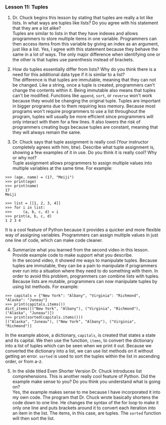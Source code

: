 ### Lesson 11: Tuples

1. Dr. Chuck begins this lesson by stating that tuples are really a lot like lists. In what ways are tuples like lists? Do you agree with his statement that they are a lot alike?\
Tuples are similar to lists in that they have indexes and allows programmers to store multiple items in one variable. Programmers can then access items from this variable by giving an index as an argument, just like a list. Yes, I agree with this statement because they behave the same in a lot of ways. The only major difference when identifying one or the other is that tuples use parenthesis instead of brackets.

2. How do tuples essentially differ from lists? Why do you think there is a need for this additional data type if it is similar to a list?\
The difference is that tuples are immutable, meaning that they can not be changed. Like a string, once a tuple is created, programmers can't change the contents within it. Being immutable also means that tuples can't be modified. Functions like `append`, `sort`, or `reverse` won't work because they would be changing the original tuple. Tuples are important in bigger programs due to them requiring less memory. Because most programs won't require programmers to use a list throughout the program, tuples will usually be more efficient since programmers will only interact with them for a few lines. It also lowers the risk of programmers creating bugs because tuples are constant, meaning that they will always remain the same.

3. Dr. Chuck says that tuple assignment is really cool (Your instructor completely agrees with him, btw). Describe what tuple assignment is, showing a few examples of it in use. Do you think it is really cool? Why or why not?\
Tuple assignment allows programmers to assign multiple values into multiple variables at the same time. For example:

```
>>> (age, name) = (17, "Meiji")
>>> print(age)
>>> print(name)
17
Meiji

>>> list = [[1, 2, 3, 4]]
>>> for i in list:
>>>     (a, b, c, d) = i
>>> print(a, b, c, d)
1 2 3 4
```
It is a cool feature of Python because it provides a quicker and more flexible way of assigning variables. Programmers can assign multiple values in just one line of code, which can make code cleaner.

4. Summarize what you learned from the second video in this lesson. Provide example code to make support what you describe.\
In the second video, it showed me ways to manipulate tuples. Because tuples are immutable, they can be a pain to manipulate if programmers ever run into a situation where they need to do something with them. In order to avoid this problem, programmers can combine lists with tuples. Because lists are mutable, programmers can now manipulate tuples by using list methods. For example:

```
>>> capitals = {"New York": "Albany", "Virginia": "Richmond", "Alaska": "Juneau"}
>>> print(capitals.items())
dict_items([("New York", "Albany"), ("Virginia", "Richmond"), ("Alaska", "Juneau")])
>>> print(sorted(capitals.items()))
[("Alaska", "Juneau"), ("New York", "Albany"), ("Virginia", "Richmond")]
```
In the example above, a dictionary, `capitals`, is created that states a state and its capital. We then use the function, `items`, to convert the dictionary into a list of tuples which can be seen when we print it out. Because we converted the dictionary into a list, we can use list methods on it without getting an error. `sorted` is used to sort the tuples within the list in ascending order, or from a-z.

5. In the slide titled Even Shorter Version Dr. Chuck introduces list comprehensions. This is another really cool feature of Python. Did the example make sense to you? Do you think you understand what is going on?\
Yes, the example makes sense to me because I have incorporated it into my own code. The program that Dr. Chuck wrote basically shortens the code down to one line. He changes the syntax of the for loop to make it only one line and puts brackets around it to convert each iteration into an item in the list. The items, in this case, are tuples. The `sorted` function will then sort the list.   
